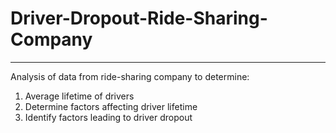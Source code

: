 # Driver-Dropout-Ride-Sharing-Company
______
Analysis of data from ride-sharing company to determine:
1) Average lifetime of drivers
2) Determine factors affecting driver lifetime
3) Identify factors leading to driver dropout
